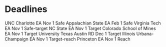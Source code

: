 # Deadlines

UNC Charlotte               EA  Nov 1   Safe
Appalachian State           EA  Feb 1   Safe
Virginia Tech               EA  Nov 1   Safe-target
NC State                    EA  Nov 1   Target
Colorado School of Mines    EA  Nov 1   Target
University Texas Austin     RD  Dec 1   Target
Illinois Urbana-Champaign   EA  Nov 1   Target-reach
Princeton                   EA  Nov 1   Reach

